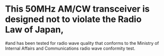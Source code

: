 # This 50MHz AM/CW transceiver is designed not to violate the Radio Law of Japan,
#and has been tested for radio wave quality that conforms to the Ministry of Internal Affairs and Communications radio wave conformity test.
